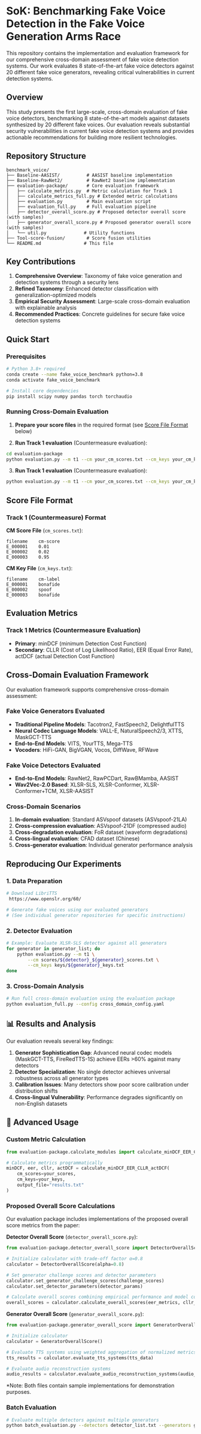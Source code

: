 # SoK: Benchmarking Fake Voice Detection in the Fake Voice Generation Arms Race

This repository contains the implementation and evaluation framework for our comprehensive cross-domain assessment of fake voice detection systems. Our work evaluates 8 state-of-the-art fake voice detectors against 20 different fake voice generators, revealing critical vulnerabilities in current detection systems.

## Overview

This study presents the first large-scale, cross-domain evaluation of fake voice detectors, benchmarking 8 state-of-the-art models against datasets synthesized by 20 different fake voices. Our evaluation reveals substantial security vulnerabilities in current fake voice detection systems and provides actionable recommendations for building more resilient technologies.

## Repository Structure

```
benchmark_voice/
├── Baseline-AASIST/          # AASIST baseline implementation
├── Baseline-RawNet2/         # RawNet2 baseline implementation  
├── evaluation-package/       # Core evaluation framework
│   ├── calculate_metrics.py  # Metric calculation for Track 1
│   ├── calculate_metrics_full.py # Extended metric calculations
│   ├── evaluation.py         # Main evaluation script
│   ├── evaluation_full.py    # Full evaluation pipeline
│   ├── detector_overall_score.py # Proposed detector overall score (with samples)
│   ├── generator_overall_score.py # Proposed generator overall score (with samples)
│   └── util.py              # Utility functions
├── Tool-score-fusion/        # Score fusion utilities
└── README.md                # This file
```

## Key Contributions

1. **Comprehensive Overview**: Taxonomy of fake voice generation and detection systems through a security lens
2. **Refined Taxonomy**: Enhanced detector classification with generalization-optimized models
3. **Empirical Security Assessment**: Large-scale cross-domain evaluation with explainable analysis
4. **Recommended Practices**: Concrete guidelines for secure fake voice detection systems

## Quick Start

### Prerequisites

```bash
# Python 3.8+ required
conda create --name fake_voice_benchmark python=3.8
conda activate fake_voice_benchmark

# Install core dependencies
pip install scipy numpy pandas torch torchaudio
```

### Running Cross-Domain Evaluation

1. **Prepare your score files** in the required format (see [Score File Format](#score-file-format) below)

2. **Run Track 1 evaluation** (Countermeasure evaluation):
```bash
cd evaluation-package
python evaluation.py --m t1 --cm your_cm_scores.txt --cm_keys your_cm_keys.txt
```

3. **Run Track 1 evaluation** (Countermeasure evaluation):
```bash
python evaluation.py --m t1 --cm your_cm_scores.txt --cm_keys your_cm_keys.txt
```

## Score File Format

### Track 1 (Countermeasure) Format

**CM Score File** (`cm_scores.txt`):
```
filename	cm-score
E_000001	0.01
E_000002	0.02
E_000003	0.95
```

**CM Key File** (`cm_keys.txt`):
```
filename	cm-label
E_000001	bonafide
E_000002	spoof
E_000003	bonafide
```

## Evaluation Metrics

### Track 1 Metrics (Countermeasure Evaluation)
- **Primary**: minDCF (minimum Detection Cost Function)
- **Secondary**: CLLR (Cost of Log Likelihood Ratio), EER (Equal Error Rate), actDCF (actual Detection Cost Function)

## Cross-Domain Evaluation Framework

Our evaluation framework supports comprehensive cross-domain assessment:

### Fake Voice Generators Evaluated
- **Traditional Pipeline Models**: Tacotron2, FastSpeech2, DelightfulTTS
- **Neural Codec Language Models**: VALL-E, NaturalSpeech2/3, XTTS, MaskGCT-TTS
- **End-to-End Models**: VITS, YourTTS, Mega-TTS
- **Vocoders**: HiFi-GAN, BigVGAN, Vocos, DiffWave, RFWave

### Fake Voice Detectors Evaluated
- **End-to-End Models**: RawNet2, RawPCDart, RawBMamba, AASIST
- **Wav2Vec-2.0 Based**: XLSR-SLS, XLSR-Conformer, XLSR-Conformer+TCM, XLSR-AASIST

### Cross-Domain Scenarios
1. **In-domain evaluation**: Standard ASVspoof datasets (ASVspoof-21LA)
2. **Cross-compression evaluation**: ASVspoof-21DF (compressed audio)
3. **Cross-degradation evaluation**: FoR dataset (waveform degradations)
4. **Cross-lingual evaluation**: CFAD dataset (Chinese)
5. **Cross-generator evaluation**: Individual generator performance analysis

## Reproducing Our Experiments

### 1. Data Preparation
```bash
# Download LibriTTS 
 https://www.openslr.org/60/

# Generate fake voices using our evaluated generators
# (See individual generator repositories for specific instructions)
```

### 2. Detector Evaluation
```bash
# Example: Evaluate XLSR-SLS detector against all generators
for generator in generator_list; do
    python evaluation.py --m t1 \
        --cm scores/${detector}_${generator}_scores.txt \
        --cm_keys keys/${generator}_keys.txt
done
```

### 3. Cross-Domain Analysis
```bash
# Run full cross-domain evaluation using the evaluation package
python evaluation_full.py --config cross_domain_config.yaml
```

## 📊 Results and Analysis

Our evaluation reveals several key findings:

1. **Generator Sophistication Gap**: Advanced neural codec models (MaskGCT-TTS, FireRedTTS-1S) achieve EERs >60% against many detectors
2. **Detector Specialization**: No single detector achieves universal robustness across all generator types
3. **Calibration Issues**: Many detectors show poor score calibration under distribution shifts
4. **Cross-lingual Vulnerability**: Performance degrades significantly on non-English datasets

## 🔧 Advanced Usage

### Custom Metric Calculation
```python
from evaluation-package.calculate_modules import calculate_minDCF_EER_CLLR_actDCF

# Calculate metrics programmatically
minDCF, eer, cllr, actDCF = calculate_minDCF_EER_CLLR_actDCF(
    cm_scores=your_scores,
    cm_keys=your_keys,
    output_file="results.txt"
)
```

### Proposed Overall Score Calculations
Our evaluation package includes implementations of the proposed overall score metrics from the paper:

**Detector Overall Score** (`detector_overall_score.py`):
```python
from evaluation-package.detector_overall_score import DetectorOverallScore

# Initialize calculator with trade-off factor α=0.8
calculator = DetectorOverallScore(alpha=0.8)

# Set generator challenge scores and detector parameters
calculator.set_generator_challenge_scores(challenge_scores)
calculator.set_detector_parameters(detector_params)

# Calculate overall scores combining empirical performance and model complexity
overall_scores = calculator.calculate_overall_scores(eer_metrics, cllr_metrics, mindcf_metrics)
```

**Generator Overall Score** (`generator_overall_score.py`):
```python
from evaluation-package.generator_overall_score import GeneratorOverallScore

# Initialize calculator
calculator = GeneratorOverallScore()

# Evaluate TTS systems using weighted aggregation of normalized metrics
tts_results = calculator.evaluate_tts_systems(tts_data)

# Evaluate audio reconstruction systems
audio_results = calculator.evaluate_audio_reconstruction_systems(audio_data)
```

*Note: Both files contain sample implementations for demonstration purposes. 

### Batch Evaluation
```bash
# Evaluate multiple detectors against multiple generators
python batch_evaluation.py --detectors detector_list.txt --generators generator_list.txt
```


